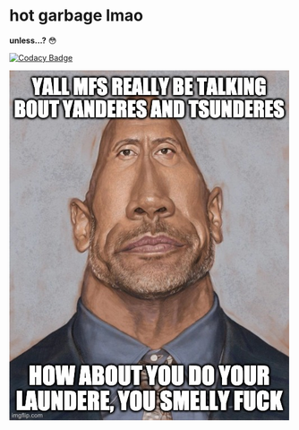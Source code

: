 # hot garbage lmao

**unless...?** :flushed:

[![Codacy Badge](https://app.codacy.com/project/badge/Grade/1252706bf0514b13bbfb52d3e092f070)](https://www.codacy.com/gh/IonicArgon/pain-peko/dashboard?utm_source=github.com&amp;utm_medium=referral&amp;utm_content=IonicArgon/pain-peko&amp;utm_campaign=Badge_Grade)

![funny image](the_rock.jpg)